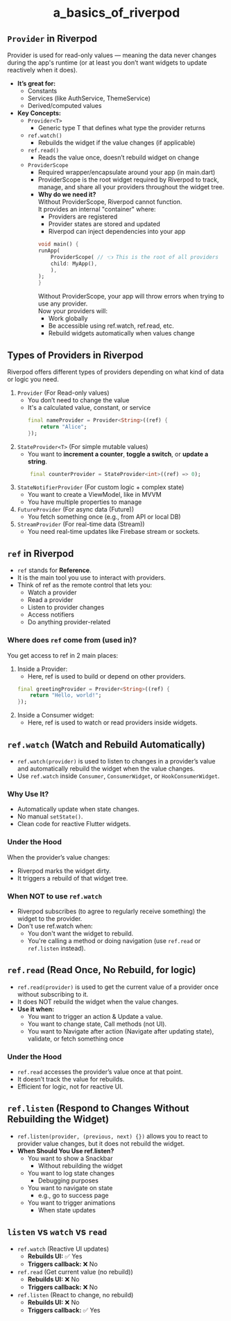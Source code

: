 # <p align="center"> a_basics_of_riverpod </p>

## `Provider` in Riverpod
Provider is used for read-only values — meaning the data never changes during the app's runtime (or at least you don’t want widgets to update reactively when it does).
- **It’s great for:**
    - Constants
    - Services (like AuthService, ThemeService)
    - Derived/computed values
- **Key Concepts:**
    - `Provider<T>`
        - Generic type T that defines what type the provider returns
    - `ref.watch()`
        - Rebuilds the widget if the value changes (if applicable)
    - `ref.read()`
        - Reads the value once, doesn’t rebuild widget on change
    - `ProviderScope`
        - Required wrapper/encapsulate around your app (in main.dart)
        - ProviderScope is the root widget required by Riverpod to track, manage, and share all your providers throughout the widget tree.
        - **Why do we need it?**<br>
            Without ProviderScope, Riverpod cannot function.<br>
            It provides an internal "container" where:
            - Providers are registered
            - Provider states are stored and updated
            - Riverpod can inject dependencies into your app
            ```dart
            void main() {
            runApp(
                ProviderScope( // 👈 This is the root of all providers
                child: MyApp(),
                ),
            );
            }
            ```
            Without ProviderScope, your app will throw errors when trying to use any provider.<br>
            Now your providers will:
            - Work globally
            - Be accessible using ref.watch, ref.read, etc.
            - Rebuild widgets automatically when values change
## Types of Providers in Riverpod
Riverpod offers different types of providers depending on what kind of data or logic you need.
1. `Provider` (For Read-only values)
    - You don’t need to change the value
    - It's a calculated value, constant, or service
        ```dart
        final nameProvider = Provider<String>((ref) {
            return "Alice";
        });
        ```
2. `StateProvider<T>` (For simple mutable values)
    - You want to **increment a counter**, **toggle a switch**, or **update a string**.
    ```dart
        final counterProvider = StateProvider<int>((ref) => 0);
    ```
3. `StateNotifierProvider` (For custom logic + complex state)
    - You want to create a ViewModel, like in MVVM
    - You have multiple properties to manage
4. `FutureProvider` (For async data (Future))   
    - You fetch something once (e.g., from API or local DB)
5. `StreamProvider` (For real-time data (Stream))
    - You need real-time updates like Firebase stream or sockets.

## `ref` in Riverpod
- `ref` stands for **Reference**.
- It is the main tool you use to interact with providers.
- Think of ref as the remote control that lets you:
    - Watch a provider
    - Read a provider
    - Listen to provider changes
    - Access notifiers
    - Do anything provider-related
### Where does `ref` come from (used in)?
You get access to ref in 2 main places:
1. Inside a Provider:
    - Here, ref is used to build or depend on other providers.
    ```dart
    final greetingProvider = Provider<String>((ref) {
        return "Hello, world!";
    });
    ```
2. Inside a Consumer widget:
    - Here, ref is used to watch or read providers inside widgets.
## `ref.watch` (Watch and Rebuild Automatically)
- `ref.watch(provider)` is used to listen to changes in a provider’s value and automatically rebuild the widget when the value changes.
- Use `ref.watch` inside `Consumer`, `ConsumerWidget`, or `HookConsumerWidget`.
### Why Use It?
- Automatically update when state changes.
- No manual `setState()`.
- Clean code for reactive Flutter widgets.
###  Under the Hood
When the provider’s value changes:
- Riverpod marks the widget dirty.
- It triggers a rebuild of that widget tree.
### When NOT to use `ref.watch`
- Riverpod subscribes (to agree to regularly receive something) the widget to the provider.
- Don't use ref.watch when:
    - You don't want the widget to rebuild.
    - You're calling a method or doing navigation (use `ref.read` or `ref.listen` instead).
## `ref.read` (Read Once, No Rebuild, for logic)
- `ref.read(provider)` is used to get the current value of a provider once without subscribing to it.
- It does NOT rebuild the widget when the value changes.
- **Use it when:**
    - You want to trigger an action & Update a value.
    - You want to change state,  Call methods (not UI).
    - You want to Navigate after action (Navigate after updating state), validate, or fetch something once
### Under the Hood
- `ref.read` accesses the provider’s value once at that point.
- It doesn’t track the value for rebuilds.
- Efficient for logic, not for reactive UI.
## `ref.listen` (Respond to Changes Without Rebuilding the Widget)
- `ref.listen(provider, (previous, next) {})` allows you to react to provider value changes, but it does not rebuild the widget.
- **When Should You Use ref.listen?**
    - You want to show a Snackbar	
        - Without rebuilding the widget
    - You want to log state changes	
        - Debugging purposes
    - You want to navigate on state	
        - e.g., go to success page
    - You want to trigger animations	
        - When state updates
##  `listen` vs `watch` vs `read`
- `ref.watch` (Reactive UI updates)
    - **Rebuilds UI:** ✅ Yes
    - **Triggers callback:** ❌ No
- `ref.read` (Get current value (no rebuild))
    - **Rebuilds UI:** ❌ No	
    - **Triggers callback:** ❌ No
- `ref.listen` (React to change, no rebuild)
    - **Rebuilds UI:** ❌ No	
    - **Triggers callback:** ✅ Yes




